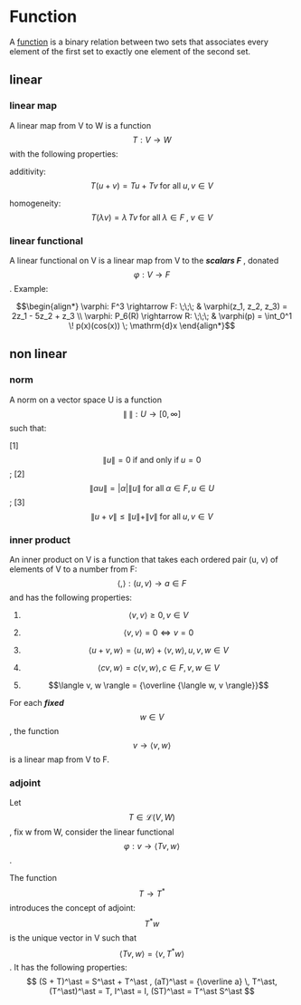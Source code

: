 <script id="MathJax-script" async src="https://cdn.jsdelivr.net/npm/mathjax@3/es5/tex-mml-chtml.js"></script>

# Function

A [function][wiki function] is a binary relation between two sets
that associates every element of the first set to exactly one element of the second set.

## linear

### linear map

A linear map from V to W is a function $$T: V \rightarrow W$$ with the following
properties:

additivity:
$$T(u + v) = Tu + Tv \; \mbox{for all} \; u, v \in V$$

homogeneity:
$$T(\lambda v) = \lambda \, Tv \; \mbox{for all} \; \lambda \in F \; , \; v \in V$$

### linear functional

A linear functional on V is a linear map from V to the
***scalars F*** , donated $$\varphi: V \rightarrow F$$. Example:

$$\begin{align*}
\varphi: F^3 \rightarrow F:    \;\;\; & \varphi(z_1, z_2, z_3) = 2z_1 - 5z_2 + z_3 \\
\varphi: P_6(R) \rightarrow R: \;\;\; & \varphi(p) = \int_0^1 \! p(x)(cos(x)) \; \mathrm{d}x
\end{align*}$$

## non linear

### norm

A norm on a vector space U is a function $$\| \; \|: U \rightarrow [0, \infty]$$
such that:

[1] $$\| u \| = 0 \; \mbox{if and only if} \; u = 0$$;
[2] $$\| \alpha u \| = |\alpha|\|u\| \; \mbox{for all} \; \alpha \in F, u \in U$$;
[3] $$\| u + v \| \leq \|u\| + \|v\| \; \mbox{for all} \; u, v \in V$$

### inner product

An inner product on V is a function that takes
each ordered pair (u, v) of elements of V to a number
from F: $$\langle , \rangle : (u, v) \rightarrow a \in F$$
and has the following properties:

1. $$\langle v , v \rangle \geq 0 , v \in V$$

2. $$\langle v , v \rangle = 0 \Leftrightarrow v = 0$$

3. $$\langle u + v , w \rangle = \langle u , w \rangle + \langle v , w \rangle, u, v, w \in V$$

4. $$\langle cv , w \rangle = c\langle v , w \rangle, c \in F, v, w \in V$$

5. $$\langle v, w \rangle = {\overline {\langle w, v \rangle}}$$

For each ***fixed*** $$w \in V$$, the
function $$v \rightarrow \langle v , w \rangle$$ is a linear map from V to F.

### adjoint

Let $$T \in \mathcal{L}(V, W)$$, fix w from W,
consider the linear functional $$ \varphi : v \rightarrow \langle Tv , w \rangle$$.

The function $$T \rightarrow T^{\ast}$$ introduces the concept of adjoint:
$$T^\ast w$$ is the unique vector in V such that
$$\langle Tv , w \rangle = \langle v , T^{\ast}w \rangle $$.
It has the following properties:
$$
(S + T)^\ast = S^\ast + T^\ast ,
(aT)^\ast = {\overline a} \, T^\ast,
(T^\ast)^\ast = T,
I^\ast = I,
(ST)^\ast = T^\ast S^\ast
$$

[wiki function]: https://en.wikipedia.org/wiki/Function_(mathematics)
